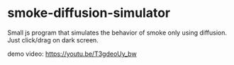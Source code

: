 # smoke-diffusion-simulator
Small js program that simulates the behavior of smoke only using diffusion. Just click/drag on dark screen.

demo video: https://youtu.be/T3gdeoUy_bw
